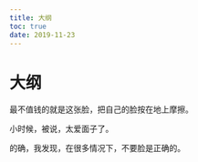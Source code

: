 ```yaml
---
title: 大纲
toc: true
date: 2019-11-23
---
```

# 大纲

最不值钱的就是这张脸，把自己的脸按在地上摩擦。

小时候，被说，太爱面子了。

的确，我发现，在很多情况下，不要脸是正确的。
